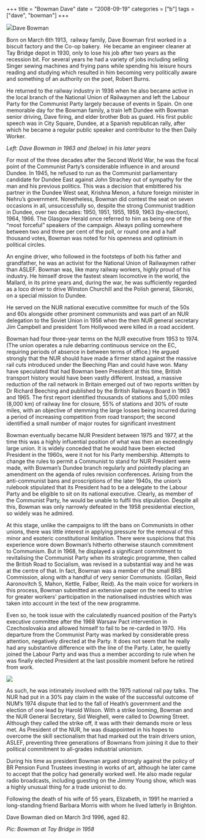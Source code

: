 +++
title = "Bowman Dave"
date = "2008-09-19"
categories = ["b"]
tags = ["dave", "bowman"]
+++

![](https://grahamstevenson.me.uk/wp-content/uploads/2008/09/bowman-dave-1963.jpg)Dave Bowman

Born on March 6th 1913,  railway family, Dave Bowman first worked in a biscuit factory and the Co-op bakery.  He became an engineer cleaner at Tay Bridge depot in 1930, only to lose his job after two years as the recession bit. For several years he had a variety of jobs including selling Singer sewing machines and frying pans while spending his leisure hours reading and studying which resulted in him becoming very politically aware and something of an authority on the poet, Robert Burns.

He returned to the railway industry in 1936 when he also became active in the local branch of the National Union of Railwaymen and left the Labour Party for the Communist Party largely because of events in Spain. On one memorable day for the Bowman family, a train left Dundee with Bowman senior driving, Dave firing, and elder brother Bob as guard. His first public speech was in City Square, Dundee, at a Spanish republican rally, after which he became a regular public speaker and contributor to the then Daily Worker. 

_Left: Dave Bowman in 1963 and (below) in his later years_

For most of the three decades after the Second World War, he was the focal point of the Communist Party’s considerable influence in and around Dundee. In 1945, he refused to run as the Communist parliamentary candidate for Dundee East against John Strachey out of sympathy for the man and his previous politics. This was a decision that embittered his partner in the Dundee West seat, Krishna Menon, a future foreign minister in Nehru’s government. Nonetheless, Bowman did contest the seat on seven occasions in all, unsuccessfully so, despite the strong Communist tradition in Dundee, over two decades: 1950, 1951, 1955, 1959, 1963 (by-election), 1964, 1966. The Glasgow Herald once referred to him as being one of the “most forceful” speakers of the campaign. Always polling somewhere between two and three per cent of the poll, or round one and a half thousand votes, Bowman was noted for his openness and optimism in political circles.

An engine driver, who followed in the footsteps of both his father and grandfather, he was an activist for the National Union of Railwaymen rather than ASLEF. Bowman was, like many railway workers, highly proud of his industry. He himself drove the fastest steam locomotive in the world, the Mallard, in its prime years and, during the war, he was sufficiently regarded as a loco driver to drive Winston Churchill and the Polish general, Sikorski, on a special mission to Dundee.  

He served on the NUR national executive committee for much of the 50s and 60s alongside other prominent communists and was part of an NUR delegation to the Soviet Union in 1956 when the then NUR general secretary Jim Campbell and president Tom Hollywood were killed in a road accident. 

Bowman had four three-year terms on the NUR executive from 1953 to 1974. (The union operates a rule debarring continuous service on the EC, requiring periods of absence in between terms of office.) He argued strongly that the NUR should have made a firmer stand against the massive rail cuts introduced under the Beeching Plan and could have won. Many have speculated that had Bowman been President at this time, British transport history would have been vastly different. Instead, a massive reduction of the rail network in Britain emerged out of two reports written by Dr Richard Beeching and published by the British Railways Board in 1963 and 1965. The first report identified thousands of stations and 5,000 miles (8,000 km) of railway line for closure, 55% of stations and 30% of route miles, with an objective of stemming the large losses being incurred during a period of increasing competition from road transport; the second identified a small number of major routes for significant investment

Bowman eventually became NUR President between 1975 and 1977, at the time this was a highly influential position of what was then an exceedingly large union. It is widely conceded that he would have been elected President in the 1960s, were it not for his Party membership. Attempts to change the rules to permit a Communist to stand for NUR President were made, with Bowman’s Dundee branch regularly and pointedly placing an amendment on the agenda of rules revision conferences. Arising from the anti-communist bans and proscriptions of the later 1940s, the union’s rulebook stipulated that its President had to be a delegate to the Labour Party and be eligible to sit on its national executive. Clearly, as member of the Communist Party, he would be unable to fulfil this stipulation. Despite all this, Bowman was only narrowly defeated in the 1958 presidential election, so widely was he admired.

At this stage, unlike the campaigns to lift the bans on Communists in other unions, there was little interest in applying pressure for the removal of this minor and esoteric constitutional limitation. There were suspicions that this experience wore down Bowman’s hitherto otherwise staunch commitment to Communism. But in 1968, he displayed a significant commitment to revitalising the Communist Party when its strategic programme, then called the British Road to Socialism, was revised in a substantial way and he was at the centre of that. In fact, Bowman was a member of the small BRS Commission, along with a handful of very senior Communists. (Gollan, Reid Aaronovitch S, Mahon, Kettle, Falber, Reid). As the main voice for workers in this process, Bowman submitted an extensive paper on the need to strive for greater workers' participation in the nationalised industries which was taken into account in the text of the new programme.

Even so, he took issue with the calculatedly nuanced position of the Party’s executive committee after the 1968 Warsaw Pact intervention in Czechoslovakia and allowed himself to fail to be re-carded in 1970.  His departure from the Communist Party was marked by considerable press attention, negatively directed at the Party. It does not seem that he really had any substantive difference with the line of the Party. Later, he quietly joined the Labour Party and was thus a member according to rule when he was finally elected President at the last possible moment before he retired from work. 

![](https://grahamstevenson.me.uk/wp-content/uploads/2008/09/bowman-david.jpg)

As such, he was intimately involved with the 1975 national rail pay talks. The NUR had put in a 30% pay claim in the wake of the successful outcome of NUM’s 1974 dispute that led to the fall of Heath’s government and the election of one lead by Harold Wilson. With a strike looming, Bowman and the NUR General Secretary, Sid Weighell, were called to Downing Street. Although they called the strike off, it was with their demands more or less met. As President of the NUR, he was disappointed in his hopes to overcome the skill sectionalism that had marked out the train drivers union, ASLEF, preventing three generations of Bowmans from joining it due to their political commitment to all-grades industrial unionism. 

During his time as president Bowman argued strongly against the policy of BR Pension Fund Trustees investing in works of art, although he later came to accept that the policy had generally worked well. He also made regular radio broadcasts, including guesting on the Jimmy Young show, which was a highly unusual thing for a trade unionist to do. 

Following the death of his wife of 55 years, Elizabeth, in 1991 he married a long-standing friend Barbara Morris with whom he lived latterly in Brighton. 

Dave Bowman died on March 3rd 1996, aged 82.

_Pic: Bowman at Tay Bridge in 1958_
